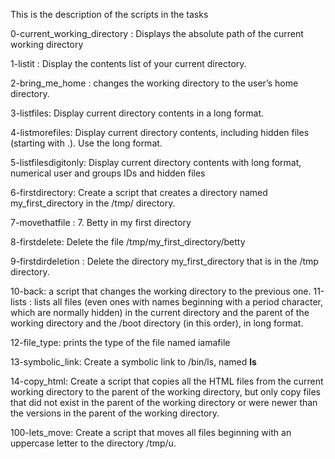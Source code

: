 This is the description of the scripts in the tasks

 0-current_working_directory : Displays the absolute path of the current working directory

 1-listit : Display the contents list of your current directory.

 2-bring_me_home : changes the working directory to the user’s home directory.

 3-listfiles: Display current directory contents in a long format.

 4-listmorefiles: Display current directory contents, including hidden files (starting with .). Use the long format.

 5-listfilesdigitonly: Display current directory contents with long format, numerical user and groups IDs and hidden files

 6-firstdirectory: Create a script that creates a directory named my_first_directory in the /tmp/ directory.

 7-movethatfile : 7. Betty in my first directory

 8-firstdelete: Delete the file /tmp/my_first_directory/betty

 9-firstdirdeletion : Delete the directory my_first_directory that is in the /tmp directory.

 10-back: a script that changes the working directory to the previous one.
11-lists : lists all files (even ones with names beginning with a period character, which are normally hidden) in the current directory and the parent of the working directory and the /boot directory (in this order), in long format.

 12-file_type: prints the type of the file named iamafile

 13-symbolic_link: Create a symbolic link to /bin/ls, named __ls__

 14-copy_html: Create a script that copies all the HTML files from the current working directory to the parent of the working directory, but only copy files that did not exist in the parent of the working directory or were newer than the versions in the parent of the working directory.

 100-lets_move: Create a script that moves all files beginning with an uppercase letter to the directory /tmp/u.
